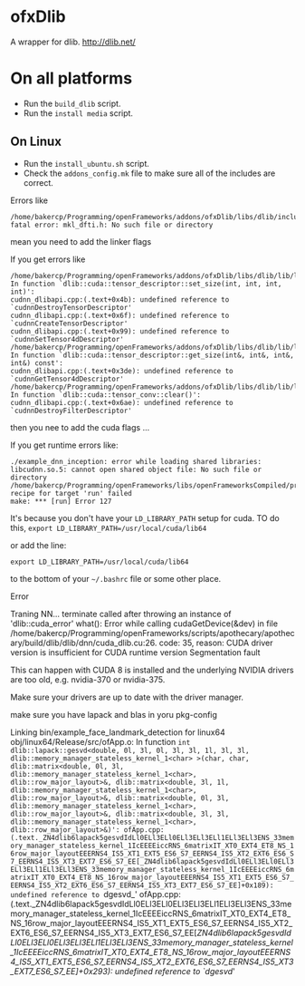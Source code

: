 # ofxDlib
A wrapper for dlib.  http://dlib.net/


# On all platforms

- Run the `build_dlib` script.
- Run the `install media` script.


## On Linux
- Run the `install_ubuntu.sh` script.
- Check the `addons_config.mk` file to make sure all of the includes are correct.

Errors like

```
/home/bakercp/Programming/openFrameworks/addons/ofxDlib/libs/dlib/include/dlib/dnn/../matrix/matrix_fft.h:12:22: fatal error: mkl_dfti.h: No such file or directory
```

mean you need to add the linker flags

If you get errors like

```
/home/bakercp/Programming/openFrameworks/addons/ofxDlib/libs/dlib/lib/linux64/libdlib.a(cudnn_dlibapi.cpp.o): In function `dlib::cuda::tensor_descriptor::set_size(int, int, int, int)':
cudnn_dlibapi.cpp:(.text+0x4b): undefined reference to `cudnnDestroyTensorDescriptor'
cudnn_dlibapi.cpp:(.text+0x6f): undefined reference to `cudnnCreateTensorDescriptor'
cudnn_dlibapi.cpp:(.text+0x99): undefined reference to `cudnnSetTensor4dDescriptor'
/home/bakercp/Programming/openFrameworks/addons/ofxDlib/libs/dlib/lib/linux64/libdlib.a(cudnn_dlibapi.cpp.o): In function `dlib::cuda::tensor_descriptor::get_size(int&, int&, int&, int&) const':
cudnn_dlibapi.cpp:(.text+0x3de): undefined reference to `cudnnGetTensor4dDescriptor'
/home/bakercp/Programming/openFrameworks/addons/ofxDlib/libs/dlib/lib/linux64/libdlib.a(cudnn_dlibapi.cpp.o): In function `dlib::cuda::tensor_conv::clear()':
cudnn_dlibapi.cpp:(.text+0x6ae): undefined reference to `cudnnDestroyFilterDescriptor'

```

then you nee to add the cuda flags ...

If you get runtime errors like:

```
./example_dnn_inception: error while loading shared libraries: libcudnn.so.5: cannot open shared object file: No such file or directory
/home/bakercp/Programming/openFrameworks/libs/openFrameworksCompiled/project/makefileCommon/compile.project.mk:190: recipe for target 'run' failed
make: *** [run] Error 127
```

It's because you don't have your `LD_LIBRARY_PATH` setup for cuda.  TO do this, `export LD_LIBRARY_PATH=/usr/local/cuda/lib64`


or add the line:

```
export LD_LIBRARY_PATH=/usr/local/cuda/lib64
```

to the bottom of your `~/.bashrc` file or some other place.


Error

Traning NN...
terminate called after throwing an instance of 'dlib::cuda_error'
  what():  Error while calling cudaGetDevice(&dev) in file /home/bakercp/Programming/openFrameworks/scripts/apothecary/apothecary/build/dlib/dlib/dnn/cuda_dlib.cu:26. code: 35, reason: CUDA driver version is insufficient for CUDA runtime version
Segmentation fault


This can happen with CUDA 8 is installed and the underlying NVIDIA drivers are too old, e.g. nvidia-370 or nvidia-375.

Make sure your drivers are up to date with the driver manager.


make sure you have lapack and blas in yoru pkg-config

Linking bin/example_face_landmark_detection for linux64
obj/linux64/Release/src/ofApp.o: In function `int dlib::lapack::gesvd<double, 0l, 3l, 0l, 3l, 3l, 1l, 3l, 3l, dlib::memory_manager_stateless_kernel_1<char> >(char, char, dlib::matrix<double, 0l, 3l, dlib::memory_manager_stateless_kernel_1<char>, dlib::row_major_layout>&, dlib::matrix<double, 3l, 1l, dlib::memory_manager_stateless_kernel_1<char>, dlib::row_major_layout>&, dlib::matrix<double, 0l, 3l, dlib::memory_manager_stateless_kernel_1<char>, dlib::row_major_layout>&, dlib::matrix<double, 3l, 3l, dlib::memory_manager_stateless_kernel_1<char>, dlib::row_major_layout>&)':
ofApp.cpp:(.text._ZN4dlib6lapack5gesvdIdLl0ELl3ELl0ELl3ELl3ELl1ELl3ELl3ENS_33memory_manager_stateless_kernel_1IcEEEEiccRNS_6matrixIT_XT0_EXT4_ET8_NS_16row_major_layoutEEERNS4_IS5_XT1_EXT5_ES6_S7_EERNS4_IS5_XT2_EXT6_ES6_S7_EERNS4_IS5_XT3_EXT7_ES6_S7_EE[_ZN4dlib6lapack5gesvdIdLl0ELl3ELl0ELl3ELl3ELl1ELl3ELl3ENS_33memory_manager_stateless_kernel_1IcEEEEiccRNS_6matrixIT_XT0_EXT4_ET8_NS_16row_major_layoutEEERNS4_IS5_XT1_EXT5_ES6_S7_EERNS4_IS5_XT2_EXT6_ES6_S7_EERNS4_IS5_XT3_EXT7_ES6_S7_EE]+0x189): undefined reference to `dgesvd_'
ofApp.cpp:(.text._ZN4dlib6lapack5gesvdIdLl0ELl3ELl0ELl3ELl3ELl1ELl3ELl3ENS_33memory_manager_stateless_kernel_1IcEEEEiccRNS_6matrixIT_XT0_EXT4_ET8_NS_16row_major_layoutEEERNS4_IS5_XT1_EXT5_ES6_S7_EERNS4_IS5_XT2_EXT6_ES6_S7_EERNS4_IS5_XT3_EXT7_ES6_S7_EE[_ZN4dlib6lapack5gesvdIdLl0ELl3ELl0ELl3ELl3ELl1ELl3ELl3ENS_33memory_manager_stateless_kernel_1IcEEEEiccRNS_6matrixIT_XT0_EXT4_ET8_NS_16row_major_layoutEEERNS4_IS5_XT1_EXT5_ES6_S7_EERNS4_IS5_XT2_EXT6_ES6_S7_EERNS4_IS5_XT3_EXT7_ES6_S7_EE]+0x293): undefined reference to `dgesvd_'

